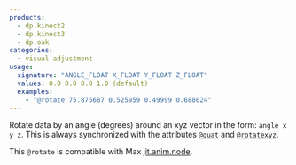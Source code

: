 ```yaml
---
products:
  - dp.kinect2
  - dp.kinect3
  - dp.oak
categories:
  - visual adjustment
usage:
  signature: "ANGLE_FLOAT X_FLOAT Y_FLOAT Z_FLOAT"
  values: 0.0 0.0 0.0 1.0 (default)
  examples:
    - "@rotate 75.875687 0.525959 0.49999 0.688024"
---
```


Rotate data by an angle (degrees) around an xyz vector in the form: `angle x y z`.
This is always synchronized with the attributes [`@quat`](quat.md)
and [`@rotatexyz`](rotatexyz.md).

This `@rotate` is compatible with Max
[jit.anim.node](https://docs.cycling74.com/max7/refpages/jit.anim.node).
